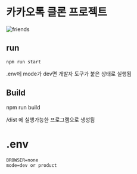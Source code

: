 
# 카카오톡 클론 프로젝트

![friends](https://user-images.githubusercontent.com/13645032/116837445-71dc2980-ac05-11eb-8084-b2b9831a6377.png)

## run

```
npm run start
```
.env에 mode가 dev면 개발자 도구가 붙은 상태로 실행됨

## Build

npm run build

/dist 에 실행가능한 프로그램으로 생성됨

# .env
```
BROWSER=none
mode=dev or product

```
